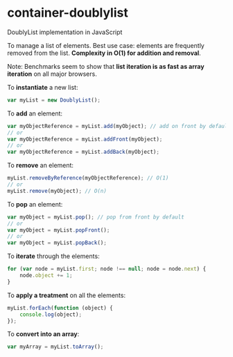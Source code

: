 # container-doublylist
DoublyList implementation in JavaScript

To manage a list of elements. Best use case: elements are frequently removed from the list.
**Complexity in O(1) for addition and removal**.

Note: Benchmarks seem to show that **list iteration is as fast as array iteration** on all major browsers.

To **instantiate** a new list:
``` javascript
var myList = new DoublyList();
```

To **add** an element:
``` javascript
var myObjectReference = myList.add(myObject); // add on front by default
// or
var myObjectReference = myList.addFront(myObject);
// or
var myObjectReference = myList.addBack(myObject);
```

To **remove** an element:
``` javascript
myList.removeByReference(myObjectReference); // O(1)
// or
myList.remove(myObject); // O(n)
```

To **pop** an element:
``` javascript
var myObject = myList.pop(); // pop from front by default
// or
var myObject = myList.popFront();
// or
var myObject = myList.popBack();
```

To **iterate** through the elements:
``` javascript
for (var node = myList.first; node !== null; node = node.next) {
	node.object += 1;
}
```

To **apply a treatment** on all the elements:
``` javascript
myList.forEach(function (object) {
	console.log(object);
});
```

To **convert into an array**:
``` javascript
var myArray = myList.toArray();
```